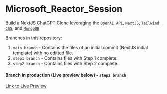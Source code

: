 # Microsoft_Reactor_Session
Build a NextJS ChatGPT Clone leveraging the [`OpenAI API`](https://platform.openai.com/docs/overview), [`NextJS`](https://nextjs.org/), [`Tailwind CSS`](https://tailwindcss.com/), and [`MongoDB`](https://www.mongodb.com/).

Branches in this repository:
1. `main branch` - Contains the files of an initial commit (NextJS initial template) with no editted file.
2. `step1 branch` - Contains files with Step 1 complete.
3. `step2 branch` - Contains files with Step 2 complete.

#### Branch in production (Live preview below) - `step2 branch`

[Link to Live Preview](https://microsoft-reactor-session.vercel.app/)
